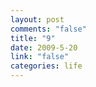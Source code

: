 ```yaml
--- 
layout: post
comments: "false"
title: "9"
date: 2009-5-20
link: "false"
categories: life
---
```

<object width="425" height="344"><param name="movie" value="http://www.youtube.com/v/5IQcMeNh7Hc&hl=en&fs=1"></param><param name="allowFullScreen" value="true"></param><param name="allowscriptaccess" value="always"></param><embed src="http://www.youtube.com/v/5IQcMeNh7Hc&hl=en&fs=1" type="application/x-shockwave-flash" allowscriptaccess="always" allowfullscreen="true" width="425" height="344"></embed></object>
